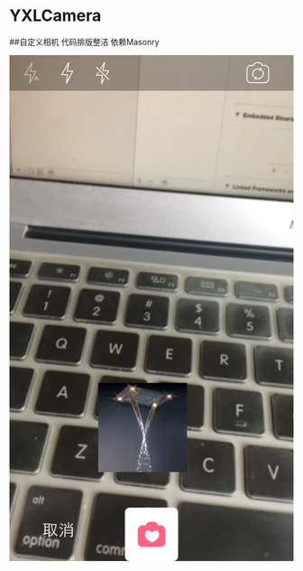 # YXLCamera

##自定义相机 代码排版整洁   依赖Masonry

![(相机)](https://github.com/Yexinglong/YXLCamera/blob/master/camera.png?raw=true)